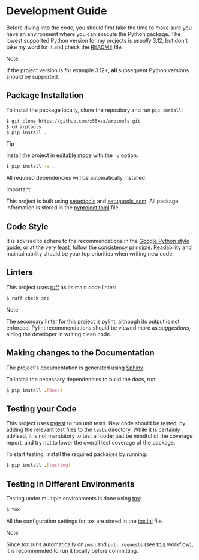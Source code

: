 
# Development Guide

Before diving into the code, you should first take the time to make sure you have an environment where you can execute the Python package.
The lowest supported Python version for my projects is _usually_ 3.12, but don't take my word for it and check the [README](README.md) file.

> [!NOTE]
> If the project version is for example 3.12+, **all** subsequent Python versions should be supported.


## Package Installation

To install the package locally, clone the repository and run `pip install`:

```bash
$ git clone https://github.com/x55xaa/arptools.git
$ cd arptools
$ pip install .
```


> [!TIP]
> Install the project in [editable mode](https://setuptools.pypa.io/en/latest/userguide/development_mode.html) with the `-e` option.
>
> ```bash
> $ pip install -e .
> ```

All required dependencies will be automatically installed.

> [!IMPORTANT]
> This project is built using [setuptools](https://setuptools.pypa.io/en/latest/userguide/) and [setuptools_scm](https://pypi.org/project/setuptools-scm/). All package information is stored in the [pyproject.toml](pyproject.toml) file.


## Code Style

It is advised to adhere to the recommendations in the [Google Python style guide](https://google.github.io/styleguide/pyguide.html), or at the very least, follow the [consistency principle](https://google.github.io/styleguide/pyguide.html#4-parting-words).
Readability and maintainability should be your top priorities when writing new code.


## Linters

This project uses [ruff](https://docs.astral.sh/ruff/linter/) as its main code linter:

```bash
$ ruff check src
```

> [!NOTE]
> The secondary linter for this project is [pylint](https://pylint.readthedocs.io/en/latest/user_guide/usage/run.html), although its output is not enforced. Pylint recommendations should be viewed more as _suggestions_, aiding the developer in writing clean code.


## Making changes to the Documentation

The project's documentation is generated using [Sphinx](https://www.sphinx-doc.org/en/master/).

To install the necessary dependencies to build the docs, run:

```bash
$ pip install .[docs]
```


## Testing your Code

This project uses [pytest](https://docs.pytest.org/en/latest/getting-started.html) to run unit tests.
New code should be tested, by adding the relevant test files to the `tests` directory.
While it is certainly advised, it is not mandatory to test all code; just be mindful of the coverage report, and try not to lower the overall test coverage of the package.

To start testing, install the required packages by running:

```bash
$ pip install .[testing]
```


## Testing in Different Environments

Testing under multiple environments is done using [tox](https://tox.wiki/en/latest):

```bash
$ tox
```

All the configuration settings for tox are stored in the [tox.ini](tox.ini) file.

> [!NOTE]
> Since tox runs automatically on `push` and `pull requests` (see [this](.github/workflows/tests.yaml) workflow), it is recommended to run it locally before committing.
